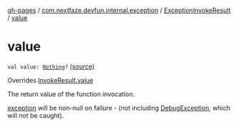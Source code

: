 [gh-pages](../../index.md) / [com.nextfaze.devfun.internal.exception](../index.md) / [ExceptionInvokeResult](index.md) / [value](./value.md)

# value

`val value: `[`Nothing`](https://kotlinlang.org/api/latest/jvm/stdlib/kotlin/-nothing/index.html)`?` [(source)](https://github.com/NextFaze/dev-fun/tree/master/devfun-internal/src/main/java/com/nextfaze/devfun/internal/exception/ExceptionTypes.kt#L8)

Overrides [InvokeResult.value](../../com.nextfaze.devfun.core/-invoke-result/value.md)

The return value of the function invocation.

[exception](../../com.nextfaze.devfun.core/-invoke-result/exception.md) will be non-null on failure - (not including [DebugException](../../com.nextfaze.devfun.core/-debug-exception/index.md), which will not be caught).

